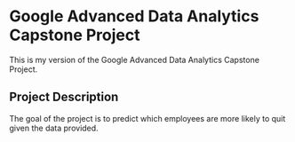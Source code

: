 # Google Advanced Data Analytics Capstone Project

This is my version of the Google Advanced Data Analytics Capstone Project.

## Project Description

The goal of the project is to predict which employees are more likely to quit given the data provided.
